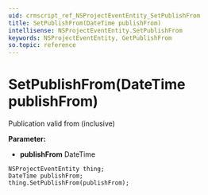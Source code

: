 ```yaml
---
uid: crmscript_ref_NSProjectEventEntity_SetPublishFrom
title: SetPublishFrom(DateTime publishFrom)
intellisense: NSProjectEventEntity.SetPublishFrom
keywords: NSProjectEventEntity, GetPublishFrom
so.topic: reference
---
```


# SetPublishFrom(DateTime publishFrom)

Publication valid from (inclusive)

**Parameter:** 
* **publishFrom** DateTime

```crmscript
NSProjectEventEntity thing;
DateTime publishFrom;
thing.SetPublishFrom(publishFrom);
```

